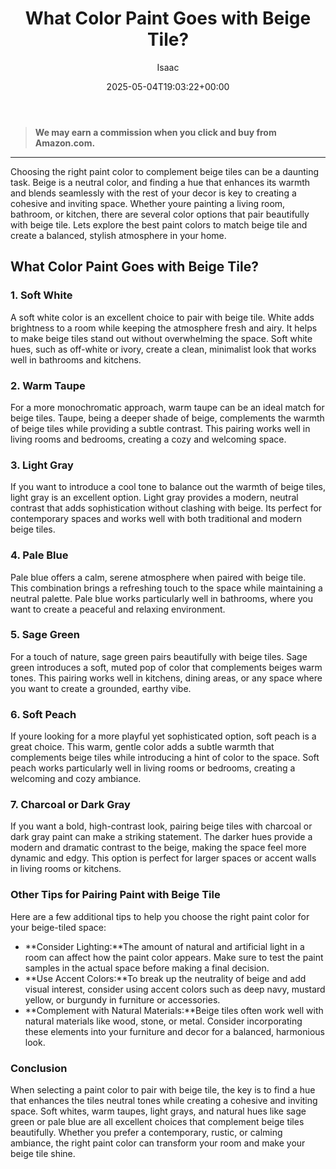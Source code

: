 ﻿---
author: Isaac
layout: post
title: What Color Paint Goes with Beige Tile?
date: '2025-05-04T19:03:22+00:00'
categories:
- Guide
tags: []
slug: /what-color-paint-goes-with-beige-tile/
lastmod: 2025-05-07T12:21:28+03:00
---
> **We may earn a commission when you click and buy from Amazon.com.**
>

---
Choosing the right paint color to complement beige tiles can be a daunting task. Beige is a neutral color, and finding a hue that enhances its warmth and blends seamlessly with the rest of your decor is key to creating a cohesive and inviting space. Whether youre painting a living room, bathroom, or kitchen, there are several color options that pair beautifully with beige tile. Lets explore the best paint colors to match beige tile and create a balanced, stylish atmosphere in your home.
## What Color Paint Goes with Beige Tile?
### 1. Soft White
A soft white color is an excellent choice to pair with beige tile. White adds brightness to a room while keeping the atmosphere fresh and airy. It helps to make beige tiles stand out without overwhelming the space. Soft white hues, such as off-white or ivory, create a clean, minimalist look that works well in bathrooms and kitchens.
### 2. Warm Taupe
For a more monochromatic approach, warm taupe can be an ideal match for beige tiles. Taupe, being a deeper shade of beige, complements the warmth of beige tiles while providing a subtle contrast. This pairing works well in living rooms and bedrooms, creating a cozy and welcoming space.
### 3. Light Gray
If you want to introduce a cool tone to balance out the warmth of beige tiles, light gray is an excellent option. Light gray provides a modern, neutral contrast that adds sophistication without clashing with beige. Its perfect for contemporary spaces and works well with both traditional and modern beige tiles.
### 4. Pale Blue
Pale blue offers a calm, serene atmosphere when paired with beige tile. This combination brings a refreshing touch to the space while maintaining a neutral palette. Pale blue works particularly well in bathrooms, where you want to create a peaceful and relaxing environment.
### 5. Sage Green
For a touch of nature, sage green pairs beautifully with beige tiles. Sage green introduces a soft, muted pop of color that complements beiges warm tones. This pairing works well in kitchens, dining areas, or any space where you want to create a grounded, earthy vibe.
### 6. Soft Peach
If youre looking for a more playful yet sophisticated option, soft peach is a great choice. This warm, gentle color adds a subtle warmth that complements beige tiles while introducing a hint of color to the space. Soft peach works particularly well in living rooms or bedrooms, creating a welcoming and cozy ambiance.
### 7. Charcoal or Dark Gray
If you want a bold, high-contrast look, pairing beige tiles with charcoal or dark gray paint can make a striking statement. The darker hues provide a modern and dramatic contrast to the beige, making the space feel more dynamic and edgy. This option is perfect for larger spaces or accent walls in living rooms or kitchens.
### Other Tips for Pairing Paint with Beige Tile
Here are a few additional tips to help you choose the right paint color for your beige-tiled space:
- **Consider Lighting:**The amount of natural and artificial light in a room can affect how the paint color appears. Make sure to test the paint samples in the actual space before making a final decision.
- **Use Accent Colors:**To break up the neutrality of beige and add visual interest, consider using accent colors such as deep navy, mustard yellow, or burgundy in furniture or accessories.
- **Complement with Natural Materials:**Beige tiles often work well with natural materials like wood, stone, or metal. Consider incorporating these elements into your furniture and decor for a balanced, harmonious look.
### Conclusion
When selecting a paint color to pair with beige tile, the key is to find a hue that enhances the tiles neutral tones while creating a cohesive and inviting space. Soft whites, warm taupes, light grays, and natural hues like sage green or pale blue are all excellent choices that complement beige tiles beautifully. Whether you prefer a contemporary, rustic, or calming ambiance, the right paint color can transform your room and make your beige tile shine.